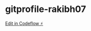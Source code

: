 # gitprofile-rakibh07

[Edit in Codeflow ⚡️](https://stackblitz.com/~/github.com/rakibh07/gitprofile-rakibh07)
